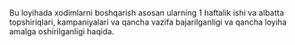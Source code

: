 Bu loyihada xodimlarni boshqarish asosan ularning 1 haftalik ishi va albatta topshiriqlari, kampaniyalari va qancha vazifa bajarilganligi va qancha loyiha amalga oshirilganligi haqida.
